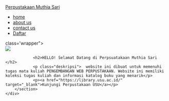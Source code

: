 <!DOCTYPE html>
<html lang="en"
<head>
    <meta charset="UTF-8">
    <meta name="viewport" content="width=device-width, initial-sacale=1.0">
    <title>Perpustakaan Muthia Sari</title>
    <link rel="stylesheet" href="style.css"
</head>
<body>
    <nav>
        <div class="wraper">
            <div class="logo"><a href=''>Perpustakaan Muthia Sari</a></div>
            <div class="menu">
                <ul>
                    <li><a href="home">home</a></li>
                    <li><a href="about us">about us</a></li>
                    <li><a href="#contact us">contact us</a></li>
                    <li><a href=""class="tbl-biru">Daftar</a></li>
                </ul>
            </div>
        </div>
    </nav>
    <div> class='wrapper">
        <section id="home">
            <img src="https://www.freepik.com/free-vector/people-library-flat-vector-illustration_9176169.htm#fromView=search&page=1&position=13&uuid=e163468b-33db-424b-a232-c1790643f0ac&query=perpustakaan"/>
            <div class="kolom">
               
                <h2>HELLO! Selamat Datang di Perpsuatakaan Muthia Sari </h2>
                <p class="deskripsi">  website ini dibuat untuk memenuhi tugas mata kuliah PENGEMBANGAN WEB PERPUSTAKAAN. Website ini memiliki koleksi tugas kuliah dan informasi katalog buku yang menarik</p> 
                <p><a href="https://library.usu.ac.id/" target="_blank">Kunjungi Perpustakaan USU</a></p>
        </section>
    </div>

</body>
<html>
